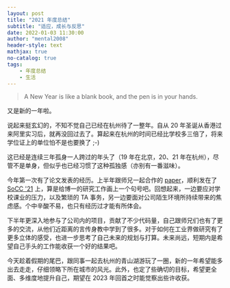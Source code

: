 ```yaml
---
layout: post
title: "2021 年度总结"
subtitle: "适应，成长与反思"
date: 2022-01-03 11:30:00
author: "mental2008"
header-style: text
mathjax: true
no-catalog: true
tags:
    - 年度总结
    - 生活
---
```


> A New Year is like a blank book, and the pen is in your hands.

又是新的一年啦。

说起来挺玄幻的，不知不觉自己已经在杭州待了一整年。自从 20 年圣诞从香港过来阿里实习后，就再没回过去了。算起来在杭州的时间已经比学校多三倍了，将来学位证上的单位怕不是也要换了 ;-)

这已经是连续三年孤身一人跨过的年头了（19 年在北京，20、21 年在杭州），尽管不是单身，但似乎也已经习惯了这种孤独感（亦别有一番滋味）。

今年第一次有了论文发表的经历。上半年跟师兄一起合作的 [paper](https://www.cse.ust.hk/~lyangbk/papers/morphling-socc21.pdf)，顺利发在了 [SoCC '21](https://dl.acm.org/doi/10.1145/3472883.3486987) 上，算是给博一的研究工作画上一个句号吧。回想起来，一边要应对学校课业的压力，以及繁琐的 TA 事务，另一边要面对公司陌生环境所持续带来的焦虑感。个中辛酸不易，也只有经历过才能有所体会。

下半年更深入地参与了公司内的项目，贡献了不少代码量，自己跟师兄们也有了更多的交流，从他们近距离的言传身教中学到了很多。对于如何在工业界做研究有了更多立体的感受，也进一步思考了自己未来的规划与打算。未来尚远，短期内是希望自己手头的工作能收获一个好的结果吧。

今天趁着假期的尾巴，跟同事一起去杭州的青山湖游玩了一圈，新的一年希望能多出去走走，仔细领略下所在城市的风光。此外，也定了些确切的目标，希望更全面、多维度地提升自己，期望在 2023 年回首之时能觉察出些许收获。
